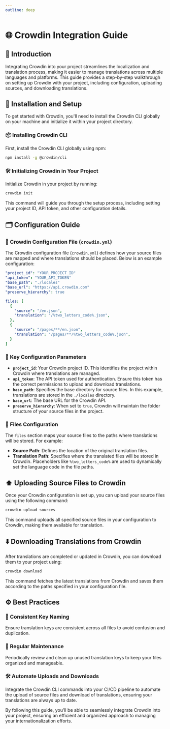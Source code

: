 ```yaml
---
outline: deep
---
```


# 🌐 Crowdin Integration Guide

## 📖 Introduction

Integrating Crowdin into your project streamlines the localization and translation process, making it easier to manage translations across multiple languages and platforms. This guide provides a step-by-step walkthrough on setting up Crowdin with your project, including configuration, uploading sources, and downloading translations.

## 🔧 Installation and Setup

To get started with Crowdin, you'll need to install the Crowdin CLI globally on your machine and initialize it within your project directory.

### 📦 Installing Crowdin CLI

First, install the Crowdin CLI globally using npm:

```bash
npm install -g @crowdin/cli
```

### 🛠 Initializing Crowdin in Your Project

Initialize Crowdin in your project by running:

```bash
crowdin init
```

This command will guide you through the setup process, including setting your project ID, API token, and other configuration details.

## 🗂️ Configuration Guide

### 📄 Crowdin Configuration File (`crowdin.yml`)

The Crowdin configuration file (`crowdin.yml`) defines how your source files are mapped and where translations should be placed. Below is an example configuration:

```yml
"project_id": "YOUR_PROJECT_ID"
"api_token": "YOUR_API_TOKEN"
"base_path": "./locales"
"base_url": "https://api.crowdin.com"
"preserve_hierarchy": true

files: [
  {
    "source": "/en.json",
    "translation": "/%two_letters_code%.json",
  },
  {
    "source": "/pages/**/en.json",
    "translation": "/pages/**/%two_letters_code%.json",
  }
]

```

### 📂 Key Configuration Parameters

- **`project_id`**: Your Crowdin project ID. This identifies the project within Crowdin where translations are managed.
- **`api_token`**: The API token used for authentication. Ensure this token has the correct permissions to upload and download translations.
- **`base_path`**: Specifies the base directory for source files. In this example, translations are stored in the `./locales` directory.
- **`base_url`**: The base URL for the Crowdin API.
- **`preserve_hierarchy`**: When set to `true`, Crowdin will maintain the folder structure of your source files in the project.

### 📂 Files Configuration

The `files` section maps your source files to the paths where translations will be stored. For example:

- **Source Path**: Defines the location of the original translation files.
- **Translation Path**: Specifies where the translated files will be stored in Crowdin. Placeholders like `%two_letters_code%` are used to dynamically set the language code in the file paths.

## ⬆️ Uploading Source Files to Crowdin

Once your Crowdin configuration is set up, you can upload your source files using the following command:

```bash
crowdin upload sources
```

This command uploads all specified source files in your configuration to Crowdin, making them available for translation.

## ⬇️ Downloading Translations from Crowdin

After translations are completed or updated in Crowdin, you can download them to your project using:

```bash
crowdin download
```

This command fetches the latest translations from Crowdin and saves them according to the paths specified in your configuration file.

## ⚙️ Best Practices

### 🔑 Consistent Key Naming

Ensure translation keys are consistent across all files to avoid confusion and duplication.

### 🧹 Regular Maintenance

Periodically review and clean up unused translation keys to keep your files organized and manageable.

### 🛠 Automate Uploads and Downloads

Integrate the Crowdin CLI commands into your CI/CD pipeline to automate the upload of source files and download of translations, ensuring your translations are always up to date.

By following this guide, you’ll be able to seamlessly integrate Crowdin into your project, ensuring an efficient and organized approach to managing your internationalization efforts.
